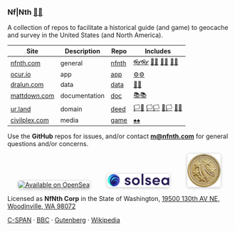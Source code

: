 
### Nf|Nth [🙂🙂](https://xn--938ha.ws)

A collection of repos to facilitate a historical guide (and game) to geocache and survey in the United States (and North America).

|Site|Description|Repo|Includes|
|-|-|-|-|
|[nfnth.com](https://nfnth.com)|general|[nfnth](https://github.com/nfnth/nfnth)|[👓👓](http://xn--4p8ha.ws) [🧤🧤](http://xn--uv9ha.ws) [👖👖](http://xn--7p8ha.ws) [🧦🧦](http://xn--wv9ha.ws/)|
|[ocur.io](https://ocur.io)|app|[app](https://github.com/nfnth/app)|[⚙⚙](https://xn--x7ha.ws)|
|[dralun.com](https://dralun.com)|data|[data](https://github.com/nfnth/data)|[🌳🌳](https://xn--wh8ha.ws)|
|[mattdown.com](https://mattdown.com)|documentation|[doc](https://github.com/nfnth/doc)|[📚📚](https://xn--zt8ha.ws)|
|[ur.land](https://ur.land)|domain|[deed](https://github.com/nfnth/deed)|[🏳🏴](https://xn--en8hc.ws) [🏳🏳](https://xn--en8ha.ws) [🏴🏳](https://xn--en8hb.ws) [🏴🏴](https://xn--fn8ha.ws)|
|[civilplex.com](https://civilplex.com)|media|[game](https://github.com/nfnth/game)|[♠♠](https://xn--b6ha.ws)|

Use the **GitHub** repos for issues, and/or contact **m@nfnth.com** for general questions and/or concerns.

<a href="https://opensea.io/nfnth" title="Buy on OpenSea" target="_blank"><img style="margin-left:24px; width:160px; border-radius:5px; box-shadow: 0px 1px 6px rgba(0, 0, 0, 0.25);" src="https://storage.googleapis.com/opensea-static/Logomark/Badge%20-%20Available%20On%20-%20Light.png" alt="Available on OpenSea" /></a>&nbsp;&nbsp;&nbsp;&nbsp;<a href="https://solsea.io/login" title="Buy on SolSea" target="_blank"><img style="margin-left:24px; width:140px; border-radius:5px; box-shadow: 0px 1px 6px rgba(0, 0, 0, 0.25);" src="sol.svg" alt="Available on SolSea" /></a>&nbsp;&nbsp;&nbsp;&nbsp;<a href="https://buy.stripe.com/5kA4hL5NB6Qv7Ty5kk" target="_blank"><img style="margin-left:24px; width:75px; border-radius:5px; box-shadow: 0px 1px 6px rgba(0, 0, 0, 0.25);" src="coin.jpg" alt="Purchase NfNth Collectible" /></a>

Licensed as **NfNth Corp** in the State of Washington, [19500 130th AV NE, Woodinville, WA 98072](https://www.google.com/maps/place/19500+130th+Ave+NE,+Woodinville,+WA+98072/@47.7479925,-122.1874976,14.79z/data=!4m8!1m2!2m1!1surland!3m4!1s0x54900e91e7d1bbd7:0xc04ec07789786761!8m2!3d47.7690595!4d-122.1662039)

[C-SPAN](https://www.c-span.org) · [BBC](http://feeds.bbci.co.uk/news/rss.xml) · [Gutenberg](http://www.gutenberg.org) · [Wikipedia](http://www.wikipedia.org/wiki/Special:Random)
